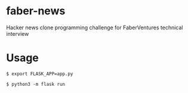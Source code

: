 # faber-news

Hacker news clone programming challenge for FaberVentures technical interview

# Usage
`$ export FLASK_APP=app.py`

`$ python3 -m flask run`
